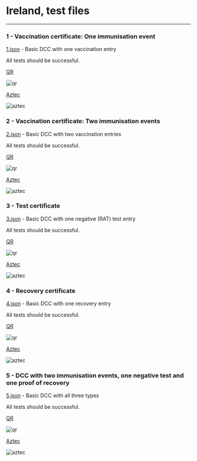 # Ireland, test files 

---

### 1 - Vaccination certificate: One immunisation event

[1.json](2DCode/raw/1.json) - Basic DCC with one vaccination entry

All tests should be successful.

[QR](png/1_qr.png)

![qr](png/1_qr.png)

[Aztec](png/1_aztec.png)

![aztec](png/1_aztec.png)

### 2 - Vaccination certificate: Two immunisation events

[2.json](2DCode/raw/2.json) - Basic DCC with two vaccination entries

All tests should be successful.

[QR](png/2_qr.png)

![qr](png/2_qr.png)

[Aztec](png/2_aztec.png)

![aztec](png/2_aztec.png)

### 3 - Test certificate

[3.json](2DCode/raw/3.json) - Basic DCC with one negative (RAT) test entry

All tests should be successful.

[QR](png/3_qr.png)

![qr](png/3_qr.png)

[Aztec](png/3_aztec.png)

![aztec](png/3_aztec.png)

### 4 - Recovery certificate

[4.json](2DCode/raw/4.json) - Basic DCC with one recovery entry

All tests should be successful.

[QR](png/4_qr.png)

![qr](png/4_qr.png)

[Aztec](png/4_aztec.png)

![aztec](png/4_aztec.png)

### 5 - DCC with two immunisation events, one negative test and one proof of recovery

[5.json](2DCode/raw/5.json) - Basic DCC with all three types

All tests should be successful.

[QR](png/5_qr.png)

![qr](png/5_qr.png)

[Aztec](png/5_aztec.png)

![aztec](png/5_aztec.png)


